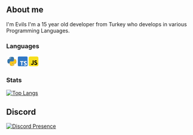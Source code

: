 ## About me
I'm Evils 
I'm a 15 year old developer from Turkey who develops
in various Programming Languages.

### Languages

<img style="padding: 1.5px" align="left" alt="Python 3" width="26px" src="https://raw.githubusercontent.com/Mempler/Mempler/master/assets//py.svg"/>
<img style="padding: 1.5px" align="left" alt="Typescript" width="26px" src="https://raw.githubusercontent.com/Mempler/Mempler/master/assets//typescript.svg"/>
<img style="padding: 1.5px" alt="left" alt="Javascript" width="26px" src="https://raw.githubusercontent.com/Mempler/Mempler/master/assets//javascript.svg"/>

### Stats
[![Top Langs](https://github-readme-stats.vercel.app/api/top-langs/?username=Evils7&theme=onedark&langs_count=8)](https://github.com/anuraghazra/github-readme-stats)

## Discord
[![Discord Presence](https://lanyard.cnrad.dev/api/412254835849691146)](https://discord.com/users/412254835849691146)

